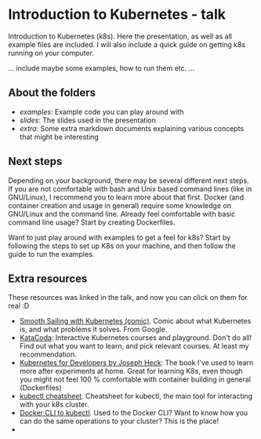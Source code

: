 # Introduction to Kubernetes - talk
Introduction to Kubernetes (k8s). Here the presentation, as well as all example files are included. I will also include a quick guide on getting k8s running on your computer. 


... include maybe some examples, how to run them etc. ...


## About the folders
- *examples*: Example code you can play around with
- *slides*: The slides used in the presentation
- *extra*: Some extra markdown documents explaining various concepts that might be interesting



## Next steps
Depending on your background, there may be several different next steps. If you are not comfortable with bash and Unix based command lines (like in GNU/Linux), I recommend you to learn more about that first. Docker (and container creation and usage in general) require some knowledge on GNU/Linux and the command line. Already feel comfortable with basic command line usage? Start by creating Dockerfiles. 


Want to just play around with examples to get a feel for k8s? Start by following the steps to set up K8s on your machine, and then follow the guide to run the examples. 


## Extra resources
These resources was linked in the talk, and now you can click on them for real :D
- [Smooth Sailing with Kubernetes (comic)](https://cloud.google.com/kubernetes-engine/kubernetes-comic/). Comic about what Kubernetes is, and what problems it solves. From Google.
- [KataCoda](https://www.katacoda.com/): Interactive Kubernetes courses and playground. Don't do all! Find out what you want to learn, and pick relevant courses. At least my recommendation.
- [Kubernetes for Developers by Joseph Heck](https://www.amazon.com/gp/product/B07931YQK3): The book I've used to learn more after experiments at home. Great for learning K8s, even though you might not feel 100 % comfortable with container building in general (Dockerfiles)
- [kubectl cheatsheet](https://kubernetes.io/docs/reference/kubectl/cheatsheet/). Cheatsheet for kubectl, the main tool for interacting with your k8s cluster.
- [Docker CLI to kubectl](https://kubernetes.io/docs/reference/kubectl/docker-cli-to-kubectl/). Used to the Docker CLI? Want to know how you can do the same operations to your cluster? This is the place!
- 
